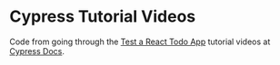 # Cypress Tutorial Videos

Code from going through the [Test a React Todo App](https://docs.cypress.io/examples/examples/tutorials.html#Test-a-React-Todo-App) tutorial videos at [Cypress Docs](https://docs.cypress.io).
